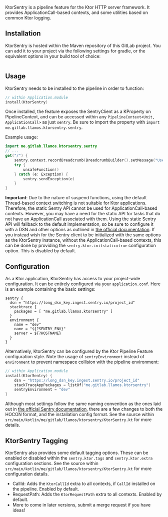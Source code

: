 KtorSentry is a pipeline feature for the Ktor HTTP server framework.
It provides ApplicationCall-based contexts, and some utilities based on common Ktor logging.

Installation
---

KtorSentry is hosted within the Maven repository of this GitLab project.
You can add it to your project via the following settings for gradle,
or the equivalent options in your build tool of choice:
```

```

Usage
---

KtorSentry needs to be installed to the pipeline in order to function:
```kotlin
// within Application.module
install(KtorSentry)
```

Once installed, the feature exposes the SentryClient as a KProperty on PipelineContext,
and can be accessed within any `PipelineContext<Unit, ApplicationCall>` as just `sentry`.
Be sure to import the property with `import me.gitlab.llamos.ktorsentry.sentry`.

Example usage:
```kotlin
import me.gitlab.llamos.ktorsentry.sentry
// ...
get("/") {
    sentry.context.recordBreadcrumb(BreadcrumbBuilder().setMessage("User called /").build())
    try {
        unsafeFunction()
    } catch (e: Exception) {
        sentry.sendException(e)
    }
}
```

**Important**: Due to the nature of suspend functions, 
using the default Thread-based context switching is not suitable for Ktor applications.
Therefore, the static Sentry API cannot be used for ApplicationCall-based contexts.
However, you may have a need for the static API for tasks that do not have an ApplicationCall associated with them.
Using the static Sentry API will fallback to the default implementation,
so be sure to configure it with a DSN and other options as outlined in 
[the official documentation](https://docs.sentry.io/clients/java/config/).
If you instead wish for the Sentry client to be initialized with the same options as the KtorSentry instance,
without the ApplicationCall-based contexts,
this can be done by providing the `sentry.ktor.initstatic=true` configuration option.
This is disabled by default.

Configuration
---

As a Ktor application, KtorSentry has access to your project-wide configuration.
It can be entirely configured via your `application.conf`.
Here is an example containing the basic settings:

```hocon
sentry {
  dsn = "https://long_dsn_key.ingest.sentry.io/project_id"
  stacktrace {
    packages = [ "me.gitlab.llamos.ktorsentry" ]
  }
  environment {
    name = "dev"
    name = "${?SENTRY_ENV}"
    server = ${?HOSTNAME}
  }
}
```

Alternatively, KtorSentry can be configured by the Ktor Pipeline Feature configuration style.
Note the usage of `sentryEnvironment` instead of `environment` 
to prevent namespace collision with the pipeline environment:
```kotlin
// within Application.module
install(KtorSentry) {
    dsn = "https://long_dsn_key.ingest.sentry.io/project_id"
    stackTraceAppPackages = listOf("me.gitlab.llamos.ktorsentry")
    sentryEnvironment = "dev"
}
```

Although most settings follow the same naming convention as the ones laid out in
[the official Sentry documentation](https://docs.sentry.io/clients/java/config/),
there are a few changes to both the HOCON format, and the installation config format.
See the source within `src/main/kotlin/me/gitlab/llamos/ktorsentry/KtorSentry.kt` for more details.

KtorSentry Tagging
---

KtorSentry also provides some default tagging options.
These can be enabled or disabled within the `sentry.ktor.tags` and `sentry.ktor.extra` configuration sections.
See the source within `src/main/kotlin/me/gitlab/llamos/ktorsentry/KtorSentry.kt` for more configuration details.

* CallId: Adds the `KtorCallId` extra to all contexts, if `CallId` installed on the pipeline. Enabled by default.
* RequestPath: Adds the `KtorRequestPath` extra to all contexts. Enabled by default.
* More to come in later versions, submit a merge request if you have ideas!
